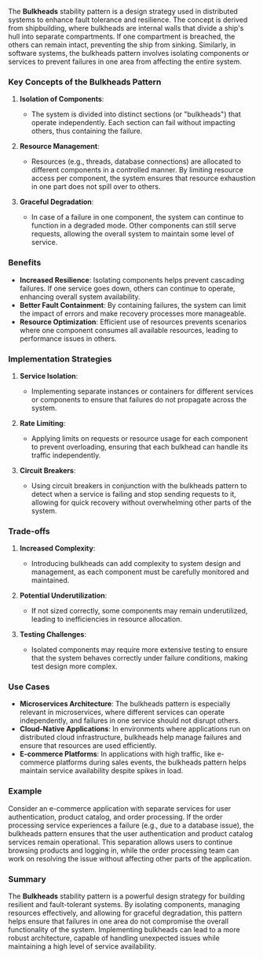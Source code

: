 The **Bulkheads** stability pattern is a design strategy used in distributed systems to enhance fault tolerance and resilience. The concept is derived from shipbuilding, where bulkheads are internal walls that divide a ship's hull into separate compartments. If one compartment is breached, the others can remain intact, preventing the ship from sinking. Similarly, in software systems, the bulkheads pattern involves isolating components or services to prevent failures in one area from affecting the entire system.

### Key Concepts of the Bulkheads Pattern

1. **Isolation of Components**:
   - The system is divided into distinct sections (or "bulkheads") that operate independently. Each section can fail without impacting others, thus containing the failure.

2. **Resource Management**:
   - Resources (e.g., threads, database connections) are allocated to different components in a controlled manner. By limiting resource access per component, the system ensures that resource exhaustion in one part does not spill over to others.

3. **Graceful Degradation**:
   - In case of a failure in one component, the system can continue to function in a degraded mode. Other components can still serve requests, allowing the overall system to maintain some level of service.

### Benefits

- **Increased Resilience**: Isolating components helps prevent cascading failures. If one service goes down, others can continue to operate, enhancing overall system availability.
- **Better Fault Containment**: By containing failures, the system can limit the impact of errors and make recovery processes more manageable.
- **Resource Optimization**: Efficient use of resources prevents scenarios where one component consumes all available resources, leading to performance issues in others.

### Implementation Strategies

1. **Service Isolation**:
   - Implementing separate instances or containers for different services or components to ensure that failures do not propagate across the system.

2. **Rate Limiting**:
   - Applying limits on requests or resource usage for each component to prevent overloading, ensuring that each bulkhead can handle its traffic independently.

3. **Circuit Breakers**:
   - Using circuit breakers in conjunction with the bulkheads pattern to detect when a service is failing and stop sending requests to it, allowing for quick recovery without overwhelming other parts of the system.

### Trade-offs

1. **Increased Complexity**:
   - Introducing bulkheads can add complexity to system design and management, as each component must be carefully monitored and maintained.

2. **Potential Underutilization**:
   - If not sized correctly, some components may remain underutilized, leading to inefficiencies in resource allocation.

3. **Testing Challenges**:
   - Isolated components may require more extensive testing to ensure that the system behaves correctly under failure conditions, making test design more complex.

### Use Cases

- **Microservices Architecture**: The bulkheads pattern is especially relevant in microservices, where different services can operate independently, and failures in one service should not disrupt others.
- **Cloud-Native Applications**: In environments where applications run on distributed cloud infrastructure, bulkheads help manage failures and ensure that resources are used efficiently.
- **E-commerce Platforms**: In applications with high traffic, like e-commerce platforms during sales events, the bulkheads pattern helps maintain service availability despite spikes in load.

### Example

Consider an e-commerce application with separate services for user authentication, product catalog, and order processing. If the order processing service experiences a failure (e.g., due to a database issue), the bulkheads pattern ensures that the user authentication and product catalog services remain operational. This separation allows users to continue browsing products and logging in, while the order processing team can work on resolving the issue without affecting other parts of the application.

### Summary

The **Bulkheads** stability pattern is a powerful design strategy for building resilient and fault-tolerant systems. By isolating components, managing resources effectively, and allowing for graceful degradation, this pattern helps ensure that failures in one area do not compromise the overall functionality of the system. Implementing bulkheads can lead to a more robust architecture, capable of handling unexpected issues while maintaining a high level of service availability.
